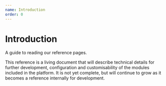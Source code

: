 ```yaml
---
name: Introduction
order: 0
---
```


# Introduction

A guide to reading our reference pages.

This reference is a living document that will describe technical details for further development, configuration and customisability of the modules included in the platform. It is not yet complete, but will continue to grow as it becomes a reference internally for development.